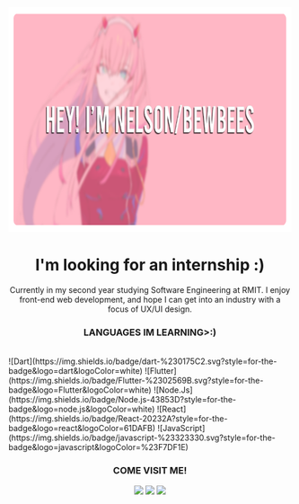 <p align="center">
<img width="800" height="400" src="https://raw.githubusercontent.com/NelsonNgo0/NelsonNgo0/main/profile_banner.png">
</p>

<h1 align="center">I'm looking for an internship :)</h1>

<p align="center">Currently in my second year studying Software Engineering at RMIT. I enjoy front-end web development, and hope I can get into an industry with a focus of UX/UI design.
</p>

<h3 align="center">LANGUAGES IM LEARNING>:)</h3>

<br>
  ![Dart](https://img.shields.io/badge/dart-%230175C2.svg?style=for-the-badge&logo=dart&logoColor=white)
  ![Flutter](https://img.shields.io/badge/Flutter-%2302569B.svg?style=for-the-badge&logo=Flutter&logoColor=white)
  ![Node.Js](https://img.shields.io/badge/Node.js-43853D?style=for-the-badge&logo=node.js&logoColor=white)
  ![React](https://img.shields.io/badge/React-20232A?style=for-the-badge&logo=react&logoColor=61DAFB)
  ![JavaScript](https://img.shields.io/badge/javascript-%23323330.svg?style=for-the-badge&logo=javascript&logoColor=%23F7DF1E)

<h3 align="center">COME VISIT ME!</h3>

<p align="center"><a href=""><img src="https://img.shields.io/badge/website-000000?style=for-the-badge&logo=About.me&logoColor=white" height=25></a> <a href="https://www.youtube.com/shorts/rvS64TaRh6I"><img src="https://img.shields.io/badge/YouTube-FF0000?style=for-the-badge&logo=youtube&logoColor=white" height=25></a> <a href="https://www.instagram.com/_ngobody_/"><img src="https://img.shields.io/badge/instagram-%23E4405F.svg?&style=for-the-badge&logo=instagram&logoColor=white" height=25></a> 
</p>
